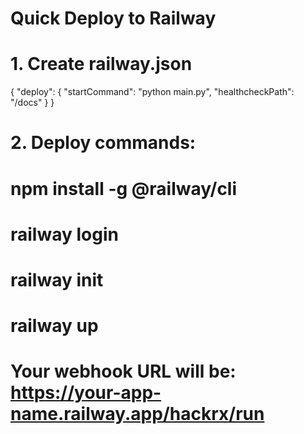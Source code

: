 # Quick Deploy to Railway

# 1. Create railway.json
{
  "deploy": {
    "startCommand": "python main.py",
    "healthcheckPath": "/docs"
  }
}

# 2. Deploy commands:
# npm install -g @railway/cli
# railway login
# railway init
# railway up

# Your webhook URL will be: https://your-app-name.railway.app/hackrx/run

